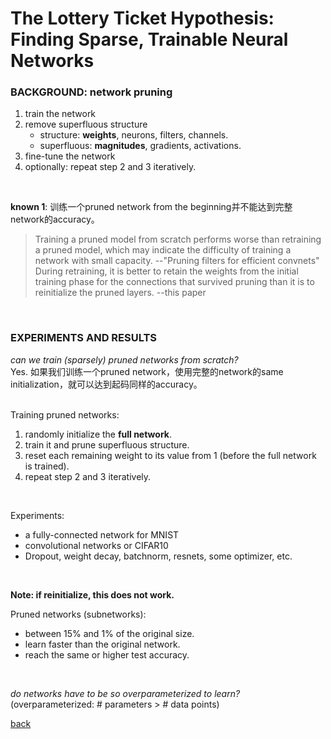# The Lottery Ticket Hypothesis: Finding Sparse, Trainable Neural Networks

### BACKGROUND: network pruning
1. train the network
2. remove superfluous structure
    - structure: **weights**, neurons, filters, channels.
    - superfluous: **magnitudes**, gradients, activations.
3. fine-tune the network
4. optionally: repeat step 2 and 3 iteratively.
<br>

**known 1**: 训练一个pruned network from the beginning并不能达到完整network的accuracy。<br>

> Training a pruned model from scratch performs worse than retraining a pruned model, which may indicate the difficulty of training a network with small capacity. --"Pruning filters for efficient convnets"
> During retraining, it is better to retain the weights from the initial training phase for the connections that survived pruning than it is to reinitialize the pruned layers. --this paper
<br>

### EXPERIMENTS AND RESULTS
_can we train (sparsely) pruned networks from scratch?_<br>
Yes. 如果我们训练一个pruned network，使用完整的network的same initialization，就可以达到起码同样的accuracy。<br>
<br>

Training pruned networks:
1. randomly initialize the **full network**.
2. train it and prune superfluous structure.
3. reset each remaining weight to its value from 1 (before the full network is trained).
4. repeat step 2 and 3 iteratively.
<br>

Experiments:
- a fully-connected network for MNIST
- convolutional networks or CIFAR10
- Dropout, weight decay, batchnorm, resnets, some optimizer, etc.
<br>

**Note: if reinitialize, this does not work.**
<br>

Pruned networks (subnetworks):
- between 15% and 1% of the original size.
- learn faster than the original network.
- reach the same or higher test accuracy.
<br>



_do networks have to be so overparameterized to learn?_ (overparameterized: # parameters > # data points)



[back](https://github.com/YHJYH/Machine_Learning/blob/main/projects/Master_Thesis/papers/refs.md#content)
